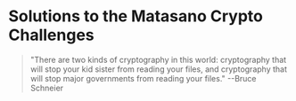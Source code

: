 # Solutions to the Matasano Crypto Challenges

> "There are two kinds of cryptography in this world: cryptography that will stop
> your kid sister from reading your files, and cryptography that will stop major
> governments from reading your files." --Bruce Schneier

